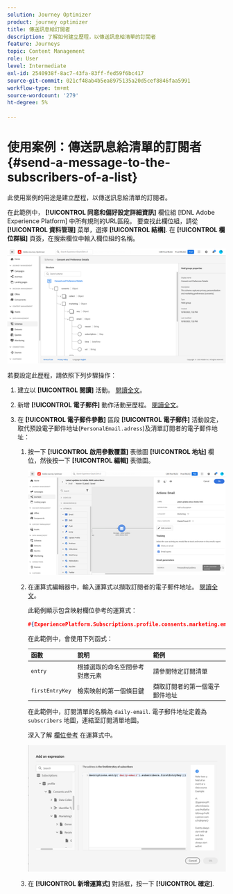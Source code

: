 ```yaml
---
solution: Journey Optimizer
product: journey optimizer
title: 傳送訊息給訂閱者
description: 了解如何建立歷程，以傳送訊息給清單的訂閱者
feature: Journeys
topic: Content Management
role: User
level: Intermediate
exl-id: 2540938f-8ac7-43fa-83ff-fed59f6bc417
source-git-commit: 021cf48ab4b5ea8975135a20d5cef8846faa5991
workflow-type: tm+mt
source-wordcount: '279'
ht-degree: 5%

---
```


# 使用案例：傳送訊息給清單的訂閱者{#send-a-message-to-the-subscribers-of-a-list}

此使用案例的用途是建立歷程，以傳送訊息給清單的訂閱者。

在此範例中， **[!UICONTROL 同意和偏好設定詳細資訊]** 欄位組 [!DNL Adobe Experience Platform] 中所有規則的URL區段。 要查找此欄位組，請從 **[!UICONTROL 資料管理]** 菜單，選擇 **[!UICONTROL 結構]**. 在 **[!UICONTROL 欄位群組]** 頁簽，在搜索欄位中輸入欄位組的名稱。

![此欄位群組包含訂閱元素](assets/consent-and-preference-details-field-group.png)

若要設定此歷程，請依照下列步驟操作：

1. 建立以 **[!UICONTROL 閱讀]** 活動。 [閱讀全文](journey-gs.md)。
1. 新增 **[!UICONTROL 電子郵件]** 動作活動至歷程。 [閱讀全文](journeys-message.md)。
1. 在 **[!UICONTROL 電子郵件參數]** 區段 **[!UICONTROL 電子郵件]** 活動設定，取代預設電子郵件地址(`PersonalEmail.adress`)及清單訂閱者的電子郵件地址：

   1. 按一下 **[!UICONTROL 啟用參數覆蓋]** 表徵圖 **[!UICONTROL 地址]** 欄位，然後按一下 **[!UICONTROL 編輯]** 表徵圖。

      ![](assets/message-to-subscribers-uc-1.png)

   1. 在運算式編輯器中，輸入運算式以擷取訂閱者的電子郵件地址。 [閱讀全文](expression/expressionadvanced.md)。

      此範例顯示包含映射欄位參考的運算式：

      ```json
      #{ExperiencePlatform.Subscriptions.profile.consents.marketing.email.subscriptions.entry('daily-email').subscribers.firstEntryKey()}
      ```

      在此範例中，會使用下列函式：

      | 函數 | 說明 | 範例 |
      | --- | --- | --- |
      | `entry` | 根據選取的命名空間參考對應元素 | 請參閱特定訂閱清單 |
      | `firstEntryKey` | 檢索映射的第一個條目鍵 | 擷取訂閱者的第一個電子郵件地址 |

      在此範例中，訂閱清單的名稱為 `daily-email`. 電子郵件地址定義為 `subscribers` 地圖，連結至訂閱清單地圖。

      深入了解 [欄位參考](expression/field-references.md) 在運算式中。

      ![](assets/message-to-subscribers-uc-2.png)

   1. 在 **[!UICONTROL 新增運算式]** 對話框，按一下 **[!UICONTROL 確定]**.
